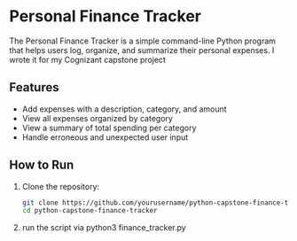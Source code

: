 # Personal Finance Tracker

The Personal Finance Tracker is a simple command-line Python program that helps users log, 
organize, and summarize their personal expenses. I wrote it for my Cognizant capstone project

## Features

- Add expenses with a description, category, and amount
- View all expenses organized by category
- View a summary of total spending per category
- Handle erroneous and unexpected user input

## How to Run

1. Clone the repository:
   ```bash
   git clone https://github.com/yourusername/python-capstone-finance-tracker.git
   cd python-capstone-finance-tracker

2. run the script via python3 finance_tracker.py
